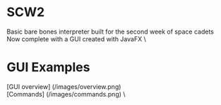 # SCW2
Basic bare bones interpreter built for the second week of space cadets \
Now complete with a GUI created with JavaFX \
# GUI Examples
[GUI overview] (/images/overview.png) \
[Commands] (/images/commands.png) \
